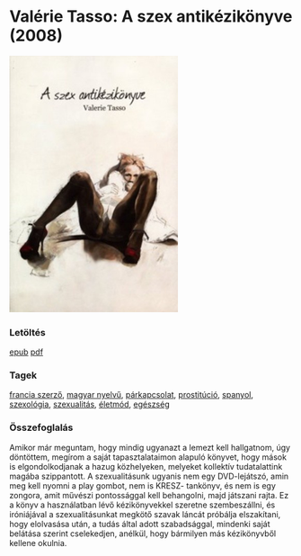 # <a name="id_907">Valérie Tasso: A szex antikézikönyve (2008)</a>
<img src="https://github.com/BercziSandor/calibre_lib/raw/main/libs/main/Valerie%20Tasso/A%20szex%20antikezikonyve%20%28907%29/cover.jpg" alt="cover" width="300"/>

### Letöltés
[epub](https://github.com/BercziSandor/calibre_lib/raw/main/libs/main/Valerie%20Tasso/A%20szex%20antikezikonyve%20%28907%29/A%20szex%20antikezikonyve%20-%20Valerie%20Tasso.epub) 
 [pdf](https://github.com/BercziSandor/calibre_lib/raw/main/libs/main/Valerie%20Tasso/A%20szex%20antikezikonyve%20%28907%29/A%20szex%20antikezikonyve%20-%20Valerie%20Tasso.pdf)

### Tagek
[francia szerző](https://github.com/berczisandor/calibre_lib/libs/main/_tags/francia%20szerz%c5%91.md), [magyar nyelvű](https://github.com/berczisandor/calibre_lib/libs/main/_tags/magyar%20nyelv%c5%b1.md), [párkapcsolat](https://github.com/berczisandor/calibre_lib/libs/main/_tags/p%c3%a1rkapcsolat.md), [prostitúció](https://github.com/berczisandor/calibre_lib/libs/main/_tags/prostit%c3%baci%c3%b3.md), [spanyol](https://github.com/berczisandor/calibre_lib/libs/main/_tags/spanyol.md), [szexológia](https://github.com/berczisandor/calibre_lib/libs/main/_tags/szexol%c3%b3gia.md), [szexualitás](https://github.com/berczisandor/calibre_lib/libs/main/_tags/szexualit%c3%a1s.md), [életmód](https://github.com/berczisandor/calibre_lib/libs/main/_tags/%c3%a9letm%c3%b3d.md), [egészség](https://github.com/berczisandor/calibre_lib/libs/main/_tags/eg%c3%a9szs%c3%a9g.md)

### Összefoglalás
<div>
<p>Amikor már meguntam, hogy mindig ugyanazt a lemezt kell hallgatnom, úgy döntöttem, megírom a saját tapasztalataimon alapuló könyvet, hogy mások is elgondolkodjanak a hazug közhelyeken, melyeket kollektív tudatalattink magába szippantott. A szexualitásunk ugyanis nem egy DVD-lejátszó, amin meg kell nyomni a play gombot, nem is KRESZ- tankönyv, és nem is egy zongora, amit művészi pontossággal kell behangolni, majd játszani rajta. Ez a könyv a használatban lévő kézikönyvekkel szeretne szembeszállni, és iróniájával a szexualitásunkat megkötő szavak láncát próbálja elszakítani, hogy elolvasása után, a tudás által adott szabadsággal, mindenki saját belátása szerint cselekedjen, anélkül, hogy bármilyen más kézikönyvből kellene okulnia.</p></div>


